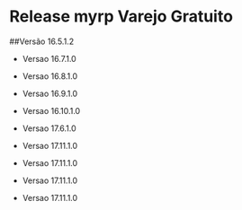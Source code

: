 # Release myrp Varejo Gratuito
##Versão 16.5.1.2

- Versao 16.7.1.0

- Versao 16.8.1.0

- Versao 16.9.1.0

- Versao 16.10.1.0

- Versao 17.6.1.0

- Versao 17.11.1.0

- Versao 17.11.1.0

- Versao 17.11.1.0

- Versao 17.11.1.0
